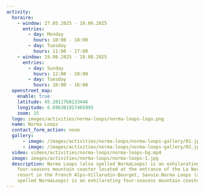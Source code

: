 ```yaml
---
activity:
  horaire:
    - window: 27.05.2025 - 18.06.2025
      entries:
        - day: Monday
          hours: 10:00 - 18:00
        - day: Tuesday
          hours: 11:00 - 17:00
    - window: 19.06.2025 - 18.08.2025
      entries:
        - day: Sunday
          hours: 12:00 - 20:00
        - day: Tuesday
          hours: 10:00 - 16:00
  openstreet_map:
    enable: true
    latitude: 45.2011768133446
    longitude: 6.696381917465995
    zoom: 15
  logo: images/activities/norma-loops/norma-loops-logo.png
  name: Norma Loops
  contact_form_action: none
  gallery:
      - image: /images/activities/norma-loops/norma-loops-gallery/01.jpg
      - image: /images/activities/norma-loops/norma-loops-gallery/02.jpg
  video: videos/activities/norma-loops/norma-loops-bg.mp4
  image: images/activities/norma-loops/norma-loops-1.jpg
  description: Norma Loops (also spelled NormaLoops) is an exhilarating
    four‑seasons mountain coaster located at the entrance of the La Norma ski
    resort in the French Alps—Villarodin‑Bourget, Savoie.Norma Loops (also
    spelled NormaLoops) is an exhilarating four‑seasons mountain coaster.
---
```


